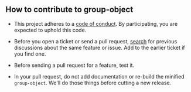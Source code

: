 ## How to contribute to group-object

* This project adheres to a [code of conduct](CODE_OF_CONDUCT.md). By participating, you are expected to uphold this code.

* Before you open a ticket or send a pull request, [search](https://github.com/wehunters/group-object/issues) for previous discussions about the same feature or issue. Add to the earlier ticket if you find one.

* Before sending a pull request for a feature, test it.

* In your pull request, do not add documentation or re-build the minified `group-object`. We'll do those things before cutting a new release.

